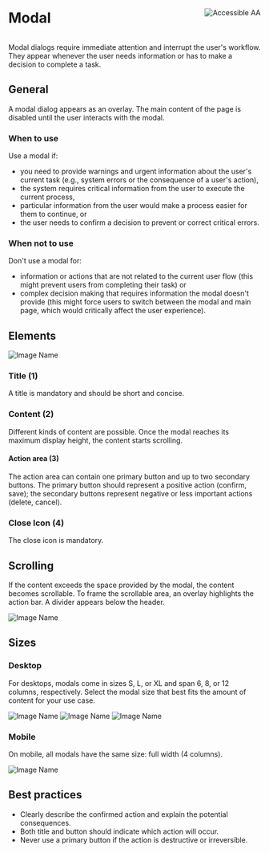 <div style="display: inline-flex; align-items: center; justify-content: space-between; width: 100%;">
    <h1>Modal</h1>
    <img src="assets/aa.png" alt="Accessible AA" />
</div>

Modal dialogs require immediate attention and interrupt the user's workflow. They appear whenever the user needs information or has to make a decision to complete a task.

## General

A modal dialog appears as an overlay. The main content of the page is disabled until the user interacts with the modal.

### When to use

Use a modal if:

- you need to provide warnings and urgent information about the user's current task (e.g., system errors or the consequence of a user's action),
- the system requires critical information from the user to execute the current process,
- particular information from the user would make a process easier for them to continue, or
- the user needs to confirm a decision to prevent or correct critical errors.

### When not to use

Don't use a modal for:

- information or actions that are not related to the current user flow (this might prevent users from completing their task) or
- complex decision making that requires information the modal doesn't provide (this might force users to switch between the modal and main page, which would critically affect the user experience).

## Elements

![Image Name](assets/3_components/modal/Modal_Basic.png)

### Title (1)

A title is mandatory and should be short and concise.

### Content (2)

Different kinds of content are possible. Once the modal reaches its maximum display height, the content starts scrolling.

#### Action area (3)

The action area can contain one primary button and up to two secondary buttons. The primary button should represent a positive action (confirm, save); the secondary buttons represent negative or less important actions (delete, cancel).

### Close Icon (4)

The close icon is mandatory.

## Scrolling

If the content exceeds the space provided by the modal, the content becomes scrollable.
To frame the scrollable area, an overlay highlights the action bar. A divider appears below the header.

![Image Name](assets/3_components/modal/Modal_Scrolling.png)

## Sizes

### Desktop

For desktops, modals come in sizes S, L, or XL and span 6, 8, or 12 columns, respectively. Select the modal size that best fits the amount of content for your use case.

![Image Name](assets/3_components/modal/desktop_12columns.png)
![Image Name](assets/3_components/modal/desktop_8columns.png)
![Image Name](assets/3_components/modal/desktop_6columns.png)

### Mobile

On mobile, all modals have the same size: full width (4 columns).

![Image Name](assets/3_components/modal/mobile_4columns.png)

## Best practices

- Clearly describe the confirmed action and explain the potential consequences.
- Both title and button should indicate which action will occur.
- Never use a primary button if the action is destructive or irreversible.
